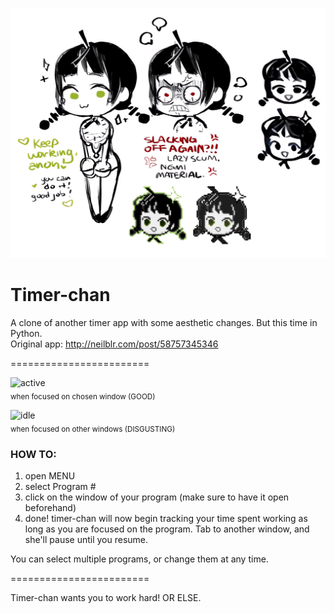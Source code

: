 ![concept art](timerchan_concepts.png)

# Timer-chan
A clone of another timer app with some aesthetic changes. But this time in Python.  
Original app: http://neilblr.com/post/58757345346  
<!-- archive: https://web.archive.org/web/20190213201147/https://neilblr.com/post/58757345346) -->

========================

![active](active.png)  
<sub>when focused on chosen window (GOOD)</sub>  
  
![idle](idle.png)  
<sub>when focused on other windows (DISGUSTING)</sub> 

### HOW TO:
1. open MENU
2. select Program #
3. click on the window of your program (make sure to have it open beforehand)
4. done! timer-chan will now begin tracking your time spent working as long as you are focused on the program. Tab to another window, and she'll pause until you resume.

You can select multiple programs, or change them at any time.

========================

Timer-chan wants you to work hard! OR ELSE.
